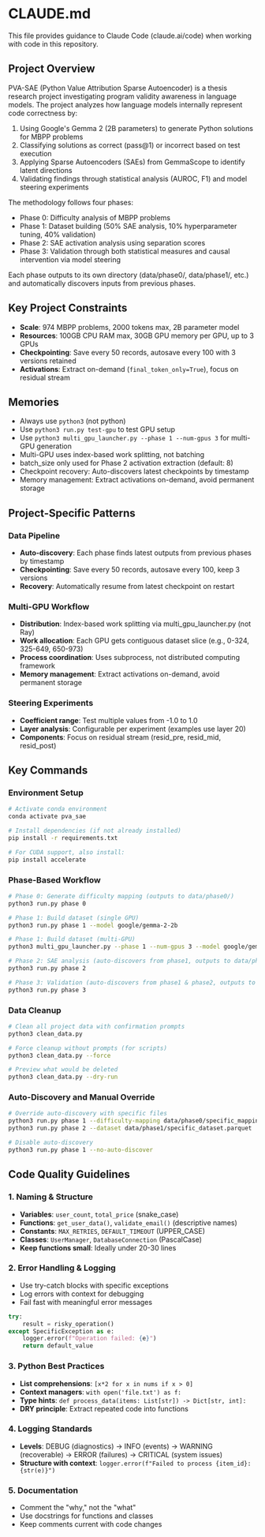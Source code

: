 # CLAUDE.md

This file provides guidance to Claude Code (claude.ai/code) when working with code in this repository.

## Project Overview

PVA-SAE (Python Value Attribution Sparse Autoencoder) is a thesis research project investigating program validity awareness in language models. The project analyzes how language models internally represent code correctness by:

1. Using Google's Gemma 2 (2B parameters) to generate Python solutions for MBPP problems
2. Classifying solutions as correct (pass@1) or incorrect based on test execution
3. Applying Sparse Autoencoders (SAEs) from GemmaScope to identify latent directions
4. Validating findings through statistical analysis (AUROC, F1) and model steering experiments

The methodology follows four phases:
- Phase 0: Difficulty analysis of MBPP problems
- Phase 1: Dataset building (50% SAE analysis, 10% hyperparameter tuning, 40% validation)
- Phase 2: SAE activation analysis using separation scores
- Phase 3: Validation through both statistical measures and causal intervention via model steering

Each phase outputs to its own directory (data/phase0/, data/phase1/, etc.) and automatically discovers inputs from previous phases.

## Key Project Constraints
- **Scale**: 974 MBPP problems, 2000 tokens max, 2B parameter model
- **Resources**: 100GB CPU RAM max, 30GB GPU memory per GPU, up to 3 GPUs
- **Checkpointing**: Save every 50 records, autosave every 100 with 3 versions retained
- **Activations**: Extract on-demand (`final_token_only=True`), focus on residual stream

## Memories
- Always use `python3` (not python)
- Use `python3 run.py test-gpu` to test GPU setup
- Use `python3 multi_gpu_launcher.py --phase 1 --num-gpus 3` for multi-GPU generation
- Multi-GPU uses index-based work splitting, not batching
- batch_size only used for Phase 2 activation extraction (default: 8)
- Checkpoint recovery: Auto-discovers latest checkpoints by timestamp
- Memory management: Extract activations on-demand, avoid permanent storage

## Project-Specific Patterns

### Data Pipeline
- **Auto-discovery**: Each phase finds latest outputs from previous phases by timestamp
- **Checkpointing**: Save every 50 records, autosave every 100, keep 3 versions
- **Recovery**: Automatically resume from latest checkpoint on restart

### Multi-GPU Workflow
- **Distribution**: Index-based work splitting via multi_gpu_launcher.py (not Ray)
- **Work allocation**: Each GPU gets contiguous dataset slice (e.g., 0-324, 325-649, 650-973)
- **Process coordination**: Uses subprocess, not distributed computing framework
- **Memory management**: Extract activations on-demand, avoid permanent storage

### Steering Experiments
- **Coefficient range**: Test multiple values from -1.0 to 1.0
- **Layer analysis**: Configurable per experiment (examples use layer 20)
- **Components**: Focus on residual stream (resid_pre, resid_mid, resid_post)

## Key Commands

### Environment Setup
```bash
# Activate conda environment
conda activate pva_sae

# Install dependencies (if not already installed)
pip install -r requirements.txt

# For CUDA support, also install:
pip install accelerate
```

### Phase-Based Workflow
```bash
# Phase 0: Generate difficulty mapping (outputs to data/phase0/)
python3 run.py phase 0

# Phase 1: Build dataset (single GPU)
python3 run.py phase 1 --model google/gemma-2-2b

# Phase 1: Build dataset (multi-GPU)
python3 multi_gpu_launcher.py --phase 1 --num-gpus 3 --model google/gemma-2-2b

# Phase 2: SAE analysis (auto-discovers from phase1, outputs to data/phase2/)
python3 run.py phase 2

# Phase 3: Validation (auto-discovers from phase1 & phase2, outputs to data/phase3/)
python3 run.py phase 3
```

### Data Cleanup
```bash
# Clean all project data with confirmation prompts
python3 clean_data.py

# Force cleanup without prompts (for scripts)
python3 clean_data.py --force

# Preview what would be deleted
python3 clean_data.py --dry-run
```

### Auto-Discovery and Manual Override
```bash
# Override auto-discovery with specific files
python3 run.py phase 1 --difficulty-mapping data/phase0/specific_mapping.parquet
python3 run.py phase 2 --dataset data/phase1/specific_dataset.parquet

# Disable auto-discovery
python3 run.py phase 1 --no-auto-discover
```

## Code Quality Guidelines

### 1. **Naming & Structure**
- **Variables**: `user_count`, `total_price` (snake_case)
- **Functions**: `get_user_data()`, `validate_email()` (descriptive names)
- **Constants**: `MAX_RETRIES`, `DEFAULT_TIMEOUT` (UPPER_CASE)
- **Classes**: `UserManager`, `DatabaseConnection` (PascalCase)
- **Keep functions small**: Ideally under 20-30 lines

### 2. **Error Handling & Logging**
- Use try-catch blocks with specific exceptions
- Log errors with context for debugging
- Fail fast with meaningful error messages

```python
try:
    result = risky_operation()
except SpecificException as e:
    logger.error(f"Operation failed: {e}")
    return default_value
```

### 3. **Python Best Practices**
- **List comprehensions**: `[x*2 for x in nums if x > 0]`
- **Context managers**: `with open('file.txt') as f:`
- **Type hints**: `def process_data(items: List[str]) -> Dict[str, int]:`
- **DRY principle**: Extract repeated code into functions

### 4. **Logging Standards**
- **Levels**: DEBUG (diagnostics) → INFO (events) → WARNING (recoverable) → ERROR (failures) → CRITICAL (system issues)
- **Structure with context**: `logger.error(f"Failed to process {item_id}: {str(e)}")`

### 5. **Documentation**
- Comment the "why," not the "what"
- Use docstrings for functions and classes
- Keep comments current with code changes